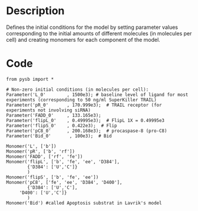 # Description
Defines the initial conditions for the model by setting parameter values corresponding to the initial amounts of different molecules (in molecules per cell) and creating monomers for each component of the model.

# Code
```
from pysb import *

# Non-zero initial conditions (in molecules per cell):
Parameter('L_0'        , 1500e3); # baseline level of ligand for most experiments (corresponding to 50 ng/ml SuperKiller TRAIL)
Parameter('pR_0'       , 170.999e3);  # TRAIL receptor (for experiments not involving siRNA)
Parameter('FADD_0'     , 133.165e3);
Parameter('flipL_0'    , 0.49995e3);  # FlipL 1X = 0.49995e3
Parameter('flipS_0'    , 0.422e3);  # Flip
Parameter('pC8_0'      , 200.168e3);  # procaspase-8 (pro-C8)
Parameter('Bid_0'       , 100e3);  # Bid

Monomer('L', ['b'])
Monomer('pR', ['b', 'rf'])
Monomer('FADD', ['rf', 'fe'])
Monomer('flipL', ['b', 'fe', 'ee', 'D384'],
        {'D384': ['U','C']}
        )
Monomer('flipS', ['b', 'fe', 'ee'])
Monomer('pC8', ['fe', 'ee', 'D384', 'D400'],
        {'D384': ['U','C'],
	 'D400': ['U','C']}
        )
Monomer('Bid') #called Apoptosis substrat in Lavrik's model

```
